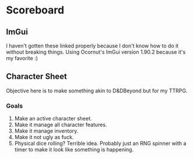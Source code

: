 # Scoreboard
## ImGui
I haven't gotten these linked properly because I don't know how to do it without breaking things.
Using Ocornut's ImGui version 1.90.2 because it's my favorite :)

## Character Sheet
Objective here is to make something akin to D&DBeyond but for my TTRPG.

### Goals
1. Make an active character sheet.
2. Make it manage all character features.
3. Make it manage inventory.
4. Make it not ugly as fuck.
5. Physical dice rolling? Terrible idea. Probably just an RNG spinner with a timer to make it look like something is happening.